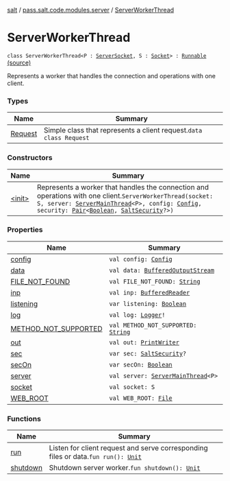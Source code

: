 [salt](../../index.md) / [pass.salt.code.modules.server](../index.md) / [ServerWorkerThread](./index.md)

# ServerWorkerThread

`class ServerWorkerThread<P : `[`ServerSocket`](https://docs.oracle.com/javase/6/docs/api/java/net/ServerSocket.html)`, S : `[`Socket`](https://docs.oracle.com/javase/6/docs/api/java/net/Socket.html)`> : `[`Runnable`](https://docs.oracle.com/javase/6/docs/api/java/lang/Runnable.html) [(source)](https://github.com/kurbaniec-tgm/salt/tree/master/code/modules/server/ServerWorkerThread.kt#L28)

Represents a worker that handles the connection and operations with one client.

### Types

| Name | Summary |
|---|---|
| [Request](-request/index.md) | Simple class that represents a client request.`data class Request` |

### Constructors

| Name | Summary |
|---|---|
| [&lt;init&gt;](-init-.md) | Represents a worker that handles the connection and operations with one client.`ServerWorkerThread(socket: S, server: `[`ServerMainThread`](../-server-main-thread/index.md)`<P>, config: `[`Config`](../../pass.salt.code.loader.config/-config/index.md)`, security: `[`Pair`](https://kotlinlang.org/api/latest/jvm/stdlib/kotlin/-pair/index.html)`<`[`Boolean`](https://kotlinlang.org/api/latest/jvm/stdlib/kotlin/-boolean/index.html)`, `[`SaltSecurity`](../../pass.salt.code.modules.server.security/-salt-security/index.md)`?>)` |

### Properties

| Name | Summary |
|---|---|
| [config](config.md) | `val config: `[`Config`](../../pass.salt.code.loader.config/-config/index.md) |
| [data](data.md) | `val data: `[`BufferedOutputStream`](https://docs.oracle.com/javase/6/docs/api/java/io/BufferedOutputStream.html) |
| [FILE_NOT_FOUND](-f-i-l-e_-n-o-t_-f-o-u-n-d.md) | `val FILE_NOT_FOUND: `[`String`](https://kotlinlang.org/api/latest/jvm/stdlib/kotlin/-string/index.html) |
| [inp](inp.md) | `val inp: `[`BufferedReader`](https://docs.oracle.com/javase/6/docs/api/java/io/BufferedReader.html) |
| [listening](listening.md) | `var listening: `[`Boolean`](https://kotlinlang.org/api/latest/jvm/stdlib/kotlin/-boolean/index.html) |
| [log](log.md) | `val log: `[`Logger`](https://docs.oracle.com/javase/6/docs/api/java/util/logging/Logger.html)`!` |
| [METHOD_NOT_SUPPORTED](-m-e-t-h-o-d_-n-o-t_-s-u-p-p-o-r-t-e-d.md) | `val METHOD_NOT_SUPPORTED: `[`String`](https://kotlinlang.org/api/latest/jvm/stdlib/kotlin/-string/index.html) |
| [out](out.md) | `val out: `[`PrintWriter`](https://docs.oracle.com/javase/6/docs/api/java/io/PrintWriter.html) |
| [sec](sec.md) | `var sec: `[`SaltSecurity`](../../pass.salt.code.modules.server.security/-salt-security/index.md)`?` |
| [secOn](sec-on.md) | `var secOn: `[`Boolean`](https://kotlinlang.org/api/latest/jvm/stdlib/kotlin/-boolean/index.html) |
| [server](server.md) | `val server: `[`ServerMainThread`](../-server-main-thread/index.md)`<P>` |
| [socket](socket.md) | `val socket: S` |
| [WEB_ROOT](-w-e-b_-r-o-o-t.md) | `val WEB_ROOT: `[`File`](https://docs.oracle.com/javase/6/docs/api/java/io/File.html) |

### Functions

| Name | Summary |
|---|---|
| [run](run.md) | Listen for client request and serve corresponding files or data.`fun run(): `[`Unit`](https://kotlinlang.org/api/latest/jvm/stdlib/kotlin/-unit/index.html) |
| [shutdown](shutdown.md) | Shutdown server worker.`fun shutdown(): `[`Unit`](https://kotlinlang.org/api/latest/jvm/stdlib/kotlin/-unit/index.html) |
